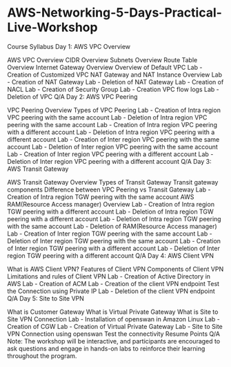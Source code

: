 # AWS-Networking-5-Days-Practical-Live-Workshop


Course Syllabus
Day 1: AWS VPC Overview


AWS VPC Overview
CIDR Overview
Subnets Overview
Route Table Overview
Internet Gateway Overview
Overview of Default VPC
Lab - Creation of Customized VPC
NAT Gateway and NAT Instance Overview
Lab - Creation of NAT Gateway
Lab - Deletion of NAT Gateway
Lab - Creation of NACL
Lab - Creation of Security Group
Lab - Creation VPC flow logs
Lab - Deletion of VPC
Q/A
Day 2: AWS VPC Peering


VPC Peering Overview
Types of VPC Peering
Lab - Creation of Intra region VPC peering with the same account
Lab - Deletion of Intra region VPC peering with the same account
Lab - Creation of Intra region VPC peering with a different account
Lab - Deletion of Intra region VPC peering with a different account
Lab - Creation of Inter region VPC peering with the same account
Lab - Deletion of Inter region VPC peering with the same account
Lab - Creation of Inter region VPC peering with a different account
Lab - Deletion of Inter region VPC peering with a different account
Q/A
Day 3: AWS Transit Gateway


AWS Transit Gateway Overview
Types of Transit Gateway
Transit gateway components
Difference between VPC Peering vs Transit Gateway
Lab - Creation of Intra region TGW peering with the same account
AWS RAM(Resource Access manager) Overview
Lab - Creation of Intra region TGW peering with a different account
Lab - Deletion of Intra region TGW peering with a different account
Lab - Deletion of Intra region TGW peering with the same account
Lab - Deletion of RAM(Resource Access manager)
Lab - Creation of Inter region TGW peering with the same account
Lab - Deletion of Inter region TGW peering with the same account
Lab - Creation of Inter region TGW peering with a different account
Lab - Deletion of Inter region TGW peering with a different account
Q/A
Day 4: AWS Client VPN


What is AWS Client VPN?
Features of Client VPN
Components of Client VPN
Limitations and rules of Client VPN
Lab - Creation of Active Directory in AWS
Lab - Creation of ACM
Lab - Creation of the client VPN endpoint
Test the Connection using Private IP
Lab - Deletion of the client VPN endpoint
Q/A
Day 5: Site to Site VPN


What is Customer Gateway
What is Virtual Private Gateway
What is Site to Site VPN Connection
Lab - Installation of openswan in Amazon Linux
Lab - Creation of CGW
Lab - Creation of Virtual Private Gateway
Lab - Site to Site VPN Connection using openswan
Test the connectivity
Resume Points
Q/A
Note: The workshop will be interactive, and participants are encouraged to ask questions and engage in hands-on labs to reinforce their learning throughout the program.
